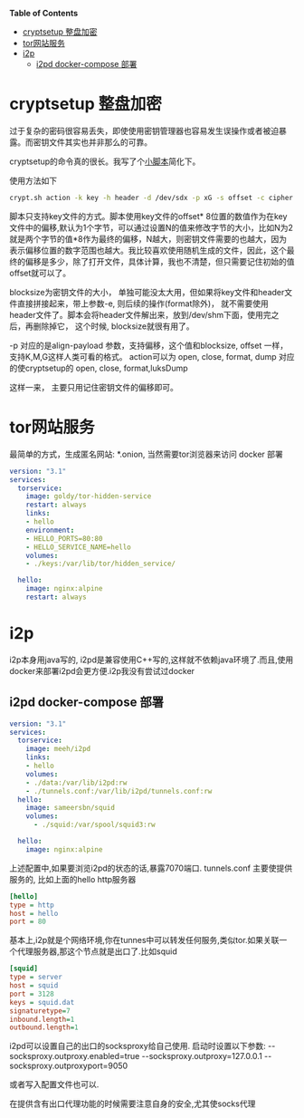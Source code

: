 <!-- markdown-toc start - Don't edit this section. Run M-x markdown-toc-refresh-toc -->
**Table of Contents**

- [cryptsetup 整盘加密](#cryptsetup-整盘加密)
- [tor网站服务](#tor网站服务)
- [i2p](#i2p)
    - [i2pd docker-compose 部署](#i2pd-docker-compose-部署)

<!-- markdown-toc end -->


# cryptsetup 整盘加密
过于复杂的密码很容易丢失，即使使用密钥管理器也容易发生误操作或者被迫暴露。而密钥文件其实也并非那么的可靠。

cryptsetup的命令真的很长。我写了个[小脚本](script/crypt.sh)简化下。

使用方法如下
```bash
crypt.sh action -k key -h header -d /dev/sdx -p xG -s offset -c cipher -b blocksize -e -n N
```

脚本只支持key文件的方式。脚本使用key文件的offset* 8位置的数值作为在key文件中的偏移,默认为1个字节，可以通过设置N的值来修改字节的大小，比如N为2就是两个字节的值*8作为最终的偏移，N越大，则密钥文件需要的也越大，因为表示偏移位置的数字范围也越大。我比较喜欢使用随机生成的文件，因此，这个最终的偏移是多少，除了打开文件，具体计算，我也不清楚，但只需要记住初始的值offset就可以了。

blocksize为密钥文件的大小， 单独可能没太大用，但如果将key文件和header文件直接拼接起来，带上参数-e, 则后续的操作(format除外)， 就不需要使用header文件了。脚本会将header文件解出来，放到/dev/shm下面，使用完之后，再删除掉它， 这个时候, blocksize就很有用了。

-p 对应的是align-payload 参数，支持偏移，这个值和blocksize, offset 一样， 支持K,M,G这样人类可看的格式。
action可以为 open, close, format, dump 对应的使cryptsetup的 open, close, format,luksDump

这样一来， 主要只用记住密钥文件的偏移即可。

# tor网站服务

最简单的方式，生成匿名网站: *.onion, 当然需要tor浏览器来访问
docker 部署
```yaml
version: "3.1"
services:
  torservice:
    image: goldy/tor-hidden-service
    restart: always
    links:
    - hello
    environment:
    - HELLO_PORTS=80:80
    - HELLO_SERVICE_NAME=hello
    volumes:
    - ./keys:/var/lib/tor/hidden_service/

  hello:
    image: nginx:alpine
    restart: always

```

# i2p 
i2p本身用java写的, i2pd是兼容使用C++写的,这样就不依赖java环境了.而且,使用docker来部署i2pd会更方便.i2p我没有尝试过docker

## i2pd docker-compose 部署

``` yaml
version: "3.1"
services:
  torservice:
    image: meeh/i2pd
    links:
    - hello
    volumes:
    - ./data:/var/lib/i2pd:rw
    - ./tunnels.conf:/var/lib/i2pd/tunnels.conf:rw
  hello:
    image: sameersbn/squid
    volumes:
      - ./squid:/var/spool/squid3:rw

  hello:
    image: nginx:alpine

```
上述配置中,如果要浏览i2pd的状态的话,暴露7070端口.
tunnels.conf 主要使提供服务的, 比如上面的hello http服务器

``` ini
[hello]
type = http
host = hello
port = 80
```
基本上,i2p就是个网络环境,你在tunnes中可以转发任何服务,类似tor.如果关联一个代理服务器,那这个节点就是出口了.比如squid

``` ini
[squid]
type = server
host = squid
port = 3128
keys = squid.dat
signaturetype=7
inbound.length=1
outbound.length=1
```
i2pd可以设置自己的出口的socksproxy给自己使用. 启动时设置以下参数:
--socksproxy.outproxy.enabled=true 
--socksproxy.outproxy=127.0.0.1
--socksproxy.outproxyport=9050

或者写入配置文件也可以.

在提供含有出口代理功能的时候需要注意自身的安全,尤其使socks代理
